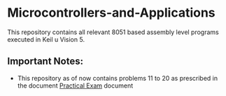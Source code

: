 # Microcontrollers-and-Applications
This repository contains all relevant 8051 based assembly level programs executed in Keil u Vision 5.

Important Notes:
----------------
* This repository as of now contains problems 11 to 20 as prescribed in the document [Practical Exam](https://github.com/pronoym99/Microcontrollers-and-Applications/blob/master/Practical%20Exam/Practical%20Exam.pdf) document

